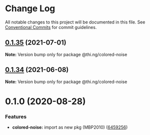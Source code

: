# Change Log

All notable changes to this project will be documented in this file.
See [Conventional Commits](https://conventionalcommits.org) for commit guidelines.

## [0.1.35](https://github.com/thi-ng/umbrella/compare/@thi.ng/colored-noise@0.1.34...@thi.ng/colored-noise@0.1.35) (2021-07-01)

**Note:** Version bump only for package @thi.ng/colored-noise





## [0.1.34](https://github.com/thi-ng/umbrella/compare/@thi.ng/colored-noise@0.1.33...@thi.ng/colored-noise@0.1.34) (2021-06-08)

**Note:** Version bump only for package @thi.ng/colored-noise





# 0.1.0 (2020-08-28)


### Features

* **colored-noise:** import as new pkg (MBP2010) ([6459256](https://github.com/thi-ng/umbrella/commit/64592562ee4e4374011edc596e28f41b94218b44))

